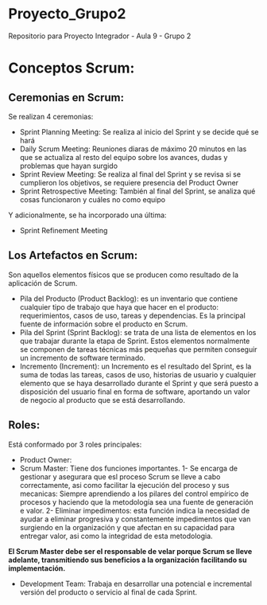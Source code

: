 # Proyecto_Grupo2
Repositorio para Proyecto Integrador - Aula 9 - Grupo 2

# Conceptos Scrum:

## Ceremonias en Scrum:

Se realizan 4 ceremonias:
- Sprint Planning Meeting: Se realiza al inicio del Sprint y se decide qué se hará
- Daily Scrum Meeting: Reuniones diaras de máximo 20 minutos en las que se actualiza al resto del equipo sobre los avances, dudas y problemas que hayan surgido
- Sprint Review Meeting: Se realiza al final del Sprint y se revisa si se cumplieron los objetivos, se requiere presencia del Product Owner
- Sprint Retrospective Meeting: También al final del Sprint, se analiza qué cosas funcionaron y cuáles no como equipo

Y adicionalmente, se ha incorporado una última:
- Sprint Refinement Meeting


## Los Artefactos en Scrum: 

Son aquellos elementos físicos que se producen como resultado de la aplicación de Scrum.
- Pila del Producto (Product Backlog): es un inventario que contiene cualquier tipo de trabajo que haya que hacer en el producto: requerimientos, casos de uso, tareas y dependencias. Es la principal fuente de información sobre el producto en Scrum.
- Pila del Sprint (Sprint Backlog): se trata de una lista de elementos en los que trabajar durante la etapa de Sprint. Estos elementos normalmente se componen de tareas técnicas más pequeñas que permiten conseguir un incremento de software terminado.
- Incremento (Increment): un Incremento es el resultado del Sprint, es la suma de todas las tareas, casos de uso, historias de usuario y cualquier elemento que se haya desarrollado durante el Sprint y que será puesto a disposición del usuario final en forma de software, aportando un valor de negocio al producto que se está desarrollando.

## Roles:
Está conformado por 3 roles principales: 
- Product Owner: 
- Scrum Master:  Tiene dos funciones importantes.
1- Se encarga de  gestionar y asegurara que esl proceso Scrum se  lleve a cabo  correctamente, asi como facilitar la ejecución del proceso y sus mecanicas: Siempre aprendiendo a los pilares del  control  empírico de procesos y  haciendo que la metodología sea  una fuente de generación e valor.
2- Eliminar impedimentos: esta función indica la necesidad de ayudar a eliminar  progresiva y constantemente impedimentos que van surgiendo en la organización y que afectan en su capacidad para entregar valor, asi como la integridad de esta metodologia.

**El Scrum Master debe ser el responsable de velar porque Scrum se lleve adelante, transmitiendo sus beneficios a la organización facilitando su implementación.**
 - Development Team: Trabaja en desarrollar una potencial e incremental versión del producto o servicio al final de cada Sprint.
